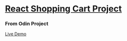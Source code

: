 # [React Shopping Cart Project](https://www.theodinproject.com/paths/full-stack-javascript/courses/javascript/lessons/shopping-cart)
### From Odin Project

[Live Demo](https://skcode0.github.io/shopping_cart)


